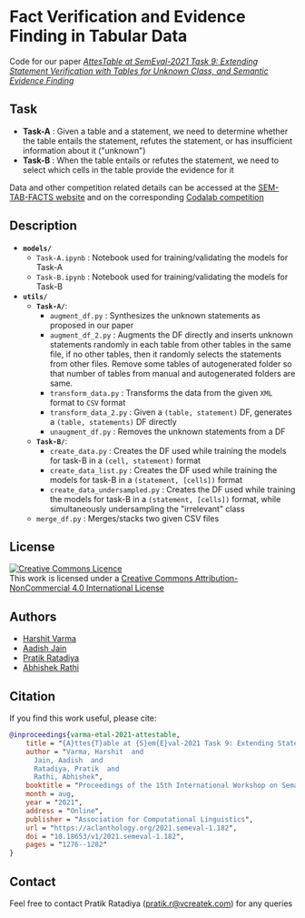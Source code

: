 # Fact Verification and Evidence Finding in Tabular Data

Code for our paper [*AttesTable at SemEval-2021 Task 9: Extending Statement Verification with Tables for Unknown Class, and Semantic Evidence Finding*](https://aclanthology.org/2021.semeval-1.182/)

## Task 

- **Task-A** : Given a table and a statement, we need to determine whether the table entails the statement, refutes the statement, or has insufficient information about it ("unknown")
- **Task-B** :  When the table entails or refutes the statement, we need to select which cells in the table provide the evidence for it

Data and other competition related details can be accessed at the [SEM-TAB-FACTS website](https://sites.google.com/view/sem-tab-facts) and on the corresponding [Codalab competition](https://competitions.codalab.org/competitions/27748)

## Description
- **`models/`**
    - `Task-A.ipynb` : Notebook used for training/validating the models for Task-A
    - `Task-B.ipynb` : Notebook used for training/validating the models for Task-B
- **`utils/`**
    - **`Task-A/`**:
        -  `augment_df.py` : Synthesizes the unknown statements as proposed in our paper
        - `augment_df_2.py` : Augments the DF directly and inserts unknown statements randomly in each table from other tables in the same file, if no other tables, then it randomly selects the statements from other files. Remove some tables of autogenerated folder so that number of tables from manual and autogenerated folders are same.
        - `transform_data.py` : Transforms the data from the given `XML` format to `CSV` format
        - `transform_data_2.py` : Given a `(table, statement)` DF, generates a `(table, statements)` DF directly
        - `unaugment_df.py` : Removes the unknown statements from a DF
    - **`Task-B/`**:
        - `create_data.py` : Creates the DF used while training the models for task-B in a `(cell, statement)` format
        - `create_data_list.py` : Creates the DF used while training the models for task-B in a `(statement, [cells])` format
        - `create_data_undersampled.py` : Creates the DF used while training the models for task-B in a `(statement, [cells])` format, while simultaneously undersampling the "irrelevant" class
    - `merge_df.py` : Merges/stacks two given CSV files  

## License
<a rel="license" href="http://creativecommons.org/licenses/by-nc/4.0/"><img alt="Creative Commons Licence" style="border-width:0" src="https://i.creativecommons.org/l/by-nc/4.0/88x31.png" /></a><br />This work is licensed under a <a rel="license" href="http://creativecommons.org/licenses/by-nc/4.0/">Creative Commons Attribution-NonCommercial 4.0 International License</a>

## Authors
- [Harshit Varma](https://github.com/hrshtv)
- [Aadish Jain](https://github.com/aadishjain2911)
- [Pratik Ratadiya](https://github.com/prratadiya)
- [Abhishek Rathi](https://github.com/abhishek-vcreatek)

## Citation

If you find this work useful, please cite:
```bibtex
@inproceedings{varma-etal-2021-attestable,
    title = "{A}ttes{T}able at {S}em{E}val-2021 Task 9: Extending Statement Verification with Tables for Unknown Class, and Semantic Evidence Finding",
    author = "Varma, Harshit  and
      Jain, Aadish  and
      Ratadiya, Pratik  and
      Rathi, Abhishek",
    booktitle = "Proceedings of the 15th International Workshop on Semantic Evaluation (SemEval-2021)",
    month = aug,
    year = "2021",
    address = "Online",
    publisher = "Association for Computational Linguistics",
    url = "https://aclanthology.org/2021.semeval-1.182",
    doi = "10.18653/v1/2021.semeval-1.182",
    pages = "1276--1282"
}
```

## Contact
Feel free to contact Pratik Ratadiya (pratik.r@vcreatek.com) for any queries